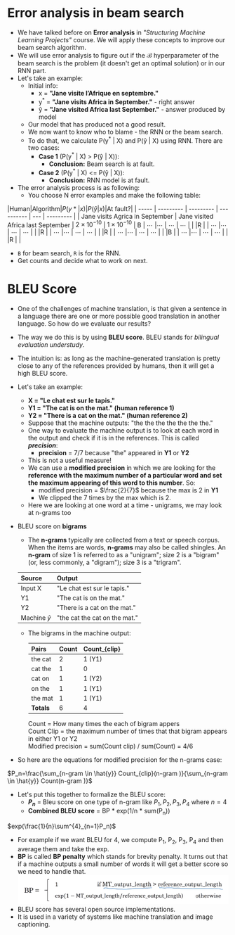 # Error analysis in beam search
- We have talked before on **Error analysis** in _"Structuring Machine Learning Projects"_ course. We will apply these concepts to improve our beam search algorithm.
- We will use error analysis to figure out if the $\mathcal{B}$ hyperparameter of the beam search is the problem (it doesn't get an optimal solution) or in our RNN part.
- Let's take an example:
  - Initial info:
    - x = **"Jane visite l’Afrique en septembre."**
    - y<sup>*</sup> = **"Jane visits Africa in September."** - right answer
    - y&#770; = **"Jane visited Africa last September."** - answer produced by model
  - Our model that has produced not a good result.
  - We now want to know who to blame - the RNN or the beam search.
  - To do that, we calculate P(y<sup>*</sup> | X) and P(y&#770; | X) using RNN. There are two cases:
    - **Case 1** (P(y<sup>*</sup> | X)  > P(y&#770; | X)):
      - **Conclusion:** Beam search is at fault.
    - **Case 2** (P(y<sup>*</sup> | X)  <= P(y&#770; | X)):
      - **Conclusion:** RNN model is at fault.
- The error analysis process is as following:
  - You choose N error examples and make the following table:

|Human|Algorithm|$P(y*|x)$|$P(\hat{y}|x)$|At fault?|
| -----                           | ---------                          | ---------           | ----------          | --- | --------- |
| Jane visits Agrica in September | Jane visited Africa last September | $2 \times 10^{-10}$ | $1 \times 10^{-10}$ | B   |  $\cdots$         |$\cdots$
|                $\cdots$                          |          $\cdots$                                   |                     |                     |R     |           |  $\cdots$         |$\cdots$
|                $\cdots$                          |          $\cdots$                                   |                     |                     |R     |           |  $\cdots$         |$\cdots$
|                $\cdots$                          |          $\cdots$                                   |                     |                     |R     |           |  $\cdots$         |$\cdots$
|                $\cdots$                          |          $\cdots$                                   |                     |                     |B     |           |  $\cdots$         |$\cdots$
|                $\cdots$                          |          $\cdots$                                   |                     |                     |R     |           |



  - `B` for beam search, `R` is for the RNN.
  - Get counts and decide what to work on next.

# BLEU Score
- One of the challenges of machine translation, is that given a sentence in a language there are one or more possible good translation in another language. So how do we evaluate our results?
- The way we do this is by using **BLEU score**. BLEU stands for _bilingual evaluation understudy_.
- The intuition is: as long as the machine-generated translation is pretty close to any of the references provided by humans, then it will get a high BLEU score.
- Let's take an example:
  - **X = "Le chat est sur le tapis."**
  - **Y1 = "The cat is on the mat." (human reference 1)**
  - **Y2 = "There is a cat on the mat." (human reference 2)**
  - Suppose that the machine outputs: "the the the the the the the."
  - One way to evaluate the machine output is to look at each word in the output and check if it is in the references. This is called **_precision_**:
    - **precision** = 7/7  because "the" appeared in **Y1** or **Y2**
  - This is not a useful measure!
  - We can use a **modified precision** in which we are looking for the **reference with the maximum number of a particular word and set the maximum appearing of this word to this number**. So:
    - modified precision = $\frac{2}{7}$ because the max is 2 in **Y1**
    - We clipped the 7 times by the max which is 2.
  - Here we are looking at one word at a time - unigrams, we may look at n-grams too
- BLEU score on **bigrams**
  - The **n-grams** typically are collected from a text or speech corpus. When the items are words, **n-grams** may also be called shingles. An **n-gram** of size 1 is referred to as a "unigram"; size 2 is a "bigram" (or, less commonly, a "digram"); size 3 is a "trigram".

  |Source    |Output                             |
  |----------|-----------------------------------|
  |Input X   | "Le chat est sur le tapis."       |
  |Y1        | "The cat is on the mat."          |
  |Y2        | "There is a cat on the mat."      |
  |Machine $\hat{y}$   | "the cat the cat on the mat."     |


  - The bigrams in the machine output:

    | Pairs      | Count | Count_{clip} |
    | ---------- | ----- | ---------- |
    | the cat    | 2     | 1 (Y1)     |
    | cat the    | 1     | 0          |
    | cat on     | 1     | 1 (Y2)     |
    | on the     | 1     | 1 (Y1)     |
    | the mat    | 1     | 1 (Y1)     |
    | **Totals** | 6     | 4          |

    Count = How many times the each of bigram appers<br>
    Count Clip = the maximum number of times that that bigram appears in either Y1 or Y2<br>
    Modified precision = sum(Count clip) / sum(Count) = 4/6
- So here are the equations for modified precision for the n-grams case:

$P_n=\frac{\sum_{n-gram \in \hat{y}} Count_{clip}(n-gram )}{\sum_{n-gram  \in \hat{y}} Count(n-gram )}$

- Let's put this together to formalize the BLEU score:
  - **$P_n$** = Bleu score on one type of n-gram like $P_1, P_2, P_3, P_4$ where $n=4$
  - **Combined BLEU score** = BP * exp(1/n * sum(P<sub>n</sub>))

$exp(\frac{1}{n}\sum^{4}_{n=1}P_n)$

  - For example if we want BLEU for 4, we compute P<sub>1</sub>, P<sub>2</sub>, P<sub>3</sub>, P<sub>4</sub> and then average them and take the exp.
  - **BP** is called **BP penalty** which stands for brevity penalty. It turns out that if a machine outputs a small number of words it will get a better score so we need to handle that.
    ![](images/122-error-analysis-56fd095d.png)
- BLEU score has several open source implementations.
- It is used in a variety of systems like machine translation and image captioning.
